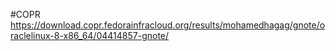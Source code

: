 #COPR
https://download.copr.fedorainfracloud.org/results/mohamedhagag/gnote/oraclelinux-8-x86_64/04414857-gnote/
